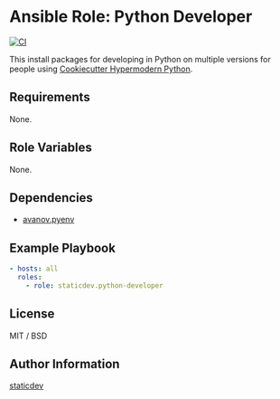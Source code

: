 # Ansible Role: Python Developer

[![CI](https://github.com/staticdev/ansible-role-python-developer/workflows/CI/badge.svg?event=push)](https://github.com/staticdev/ansible-role-python-developer/actions?query=workflow%3ACI)

This install packages for developing in Python on multiple versions for people using [Cookiecutter Hypermodern Python](https://github.com/cjolowicz/cookiecutter-hypermodern-python).

## Requirements

None.

## Role Variables

None.

## Dependencies

- [avanov.pyenv](https://galaxy.ansible.com/avanov/pyenv)

## Example Playbook

```yaml
- hosts: all
  roles:
    - role: staticdev.python-developer
```

## License

MIT / BSD

## Author Information

[staticdev](http://github.com/staticdev)
